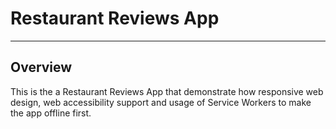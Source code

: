 # Restaurant Reviews App
---

## Overview

This is the a Restaurant Reviews App that demonstrate how responsive web design, web accessibility support and usage of Service Workers to make the app offline first.
